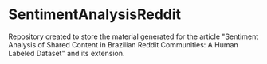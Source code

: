 # SentimentAnalysisReddit
Repository created to store the material generated for the article "Sentiment Analysis of Shared Content in Brazilian Reddit Communities: A Human Labeled Dataset" and its extension.
